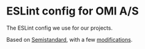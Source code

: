 # ESLint config for OMI A/S

The ESLint config we use for our projects.

Based on [Semistandard](https://github.com/Flet/eslint-config-semistandard), with a few [modifications](https://github.com/omipeople/eslint-config-omi/blob/master/src/config.js).
